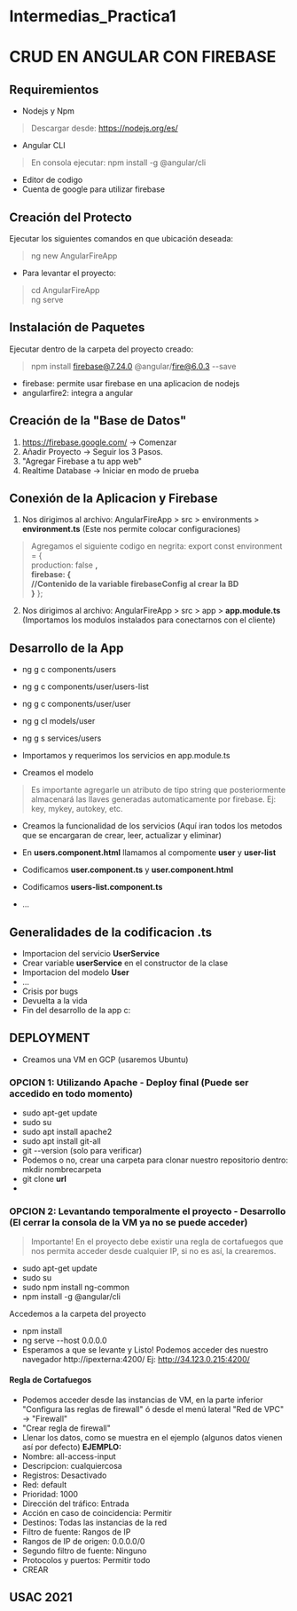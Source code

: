 # Intermedias_Practica1
# CRUD EN ANGULAR CON FIREBASE

## Requiremientos
- Nodejs y Npm
> Descargar desde: https://nodejs.org/es/
- Angular CLI
> En consola ejecutar: npm install -g @angular/cli
- Editor de codigo
- Cuenta de google para utilizar firebase

## Creación del Protecto
Ejecutar los siguientes comandos en que ubicación deseada: 
> ng new AngularFireApp
- Para levantar el proyecto: 
> cd AngularFireApp  
> ng serve

## Instalación de Paquetes
Ejecutar dentro de la carpeta del proyecto creado:
> npm install firebase@7.24.0 @angular/fire@6.0.3 --save
- firebase: permite usar firebase en una aplicacion de nodejs
- angularfire2: integra a angular

## Creación de la "Base de Datos"
1. https://firebase.google.com/ -> Comenzar
2. Añadir Proyecto -> Seguir los 3 Pasos.
3. "Agregar Firebase a tu app web"
4. Realtime Database -> Iniciar en modo de prueba

## Conexión de la Aplicacion y Firebase
 1. Nos dirigimos al archivo: AngularFireApp > src > environments > **environment.ts** (Este nos permite colocar configuraciones)
 > Agregamos el siguiente codigo en negrita:
 > export const environment = {  
   production: false **,**  
   **firebase: {**  
   **//Contenido de la variable firebaseConfig al crear la BD**  
   **}**
};
2. Nos dirigimos al archivo: AngularFireApp > src > app > **app.module.ts** (Importamos los modulos instalados para conectarnos con el cliente)

## Desarrollo de la App
- ng g c components/users
- ng g c components/user/users-list
- ng g c components/user/user
- ng g cl models/user
- ng g s services/users

- Importamos y requerimos los servicios en app.module.ts

- Creamos el modelo
> Es importante agregarle un atributo de tipo string que posteriormente almacenará las llaves generadas automaticamente por firebase. Ej: key, mykey, autokey, etc.

- Creamos la funcionalidad de los servicios (Aquí iran todos los metodos que se encargaran de crear, leer, actualizar y eliminar)

- En **users.component.html** llamamos al compomente **user** y **user-list**

- Codificamos **user.component.ts** y **user.component.html**

- Codificamos **users-list.component.ts**

- ...

## Generalidades de la codificacion .ts
- Importacion del servicio **UserService**
- Crear variable **userService** en el constructor de la clase
- Importacion del modelo **User**
- ...
- Crisis por bugs
- Devuelta a la vida
- Fin del desarrollo de la app c:

## DEPLOYMENT
- Creamos una VM en GCP (usaremos Ubuntu)
### OPCION 1: Utilizando Apache - Deploy final (Puede ser accedido en todo momento)
- sudo apt-get update
- sudo su
- sudo apt install apache2
- sudo apt install git-all
- git --version (solo para verificar)
- Podemos o no, crear una carpeta para clonar nuestro repositorio dentro: mkdir nombrecarpeta
- git clone **url**
- 

### OPCION 2: Levantando temporalmente el proyecto - Desarrollo (El cerrar la consola de la VM ya no se puede acceder)
> Importante! En el proyecto debe existir una regla de cortafuegos que nos permita acceder desde cualquier IP, si no es así, la crearemos.
- sudo apt-get update
- sudo su
- sudo npm install ng-common
- npm install -g @angular/cli

Accedemos a la carpeta del proyecto
- npm install
- ng serve --host 0.0.0.0
- Esperamos a que se levante y Listo! Podemos acceder des nuestro navegador http://ipexterna:4200/ Ej: http://34.123.0.215:4200/

#### Regla de Cortafuegos
- Podemos acceder desde las instancias de VM, en la parte inferior "Configura las reglas de firewall"
ó desde el menú lateral "Red de VPC" -> "Firewall"
- "Crear regla de firewall"
- Llenar los datos, como se muestra en el ejemplo (algunos datos vienen así por defecto)
**EJEMPLO:**
- Nombre: all-access-input
- Descripcion: cualquiercosa
- Registros: Desactivado
- Red: default
- Prioridad: 1000
- Dirección del tráfico: Entrada
- Acción en caso de coincidencia: Permitir
- Destinos: Todas las instancias de la red
- Filtro de fuente: Rangos de IP
- Rangos de IP de origen: 0.0.0.0/0
- Segundo filtro de fuente: Ninguno
- Protocolos y puertos: Permitir todo
- CREAR




## USAC 2021



